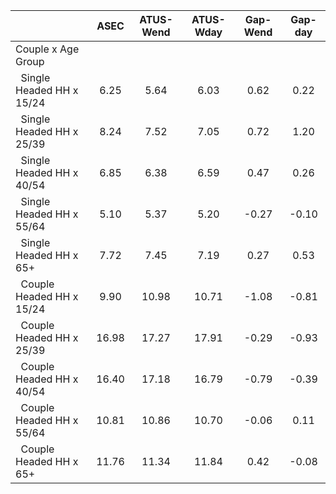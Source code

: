 
|                      |         ASEC |    ATUS-Wend |    ATUS-Wday |     Gap-Wend |      Gap-day |
| -------------------- | :----------: | :----------: | :----------: | :----------: | :----------: |
| Couple x Age Group   |              |              |              |              |              |
| &nbsp;&nbsp;Single Headed HH x 15/24 |         6.25 |         5.64 |         6.03 |         0.62 |         0.22 |
| &nbsp;&nbsp;Single Headed HH x 25/39 |         8.24 |         7.52 |         7.05 |         0.72 |         1.20 |
| &nbsp;&nbsp;Single Headed HH x 40/54 |         6.85 |         6.38 |         6.59 |         0.47 |         0.26 |
| &nbsp;&nbsp;Single Headed HH x 55/64 |         5.10 |         5.37 |         5.20 |        -0.27 |        -0.10 |
| &nbsp;&nbsp;Single Headed HH x 65+ |         7.72 |         7.45 |         7.19 |         0.27 |         0.53 |
| &nbsp;&nbsp;Couple Headed HH x 15/24 |         9.90 |        10.98 |        10.71 |        -1.08 |        -0.81 |
| &nbsp;&nbsp;Couple Headed HH x 25/39 |        16.98 |        17.27 |        17.91 |        -0.29 |        -0.93 |
| &nbsp;&nbsp;Couple Headed HH x 40/54 |        16.40 |        17.18 |        16.79 |        -0.79 |        -0.39 |
| &nbsp;&nbsp;Couple Headed HH x 55/64 |        10.81 |        10.86 |        10.70 |        -0.06 |         0.11 |
| &nbsp;&nbsp;Couple Headed HH x 65+ |        11.76 |        11.34 |        11.84 |         0.42 |        -0.08 |

